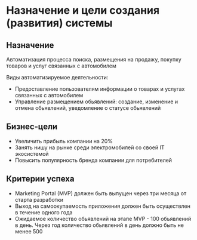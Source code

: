 # Назначение и цели создания (развития) системы

## Назначение

Автоматизация процесса поиска, размещения на продажу, покупку товаров и услуг связанных с автомобилем

Виды автоматизируемое деятельности:

- Предоставление пользователям информации о товарах и услугах связанных с автомобилем
- Управление размещением обьявлений: создание, изменение и отмена обьявлений, уведомление о статусе обьявлений

## Бизнес-цели

- Увеличить прибыль компании на 20%
- Занять нишу на рынке среди электромобилей со своей IT экосистемой
- Повысить популярность бренда компании для потребителей

## Критерии успеха

- Marketing Portal (MVP) должен быть выпущен через три месяца от старта разработки
- Выход на самоокупаемость приложения должен быть осуществлен в течение одного года
- Ожидаемое количество обьявлений на этапе MVP - 100 обьявлений в день. Через год количество обьявлений в день должно быть не менее 500